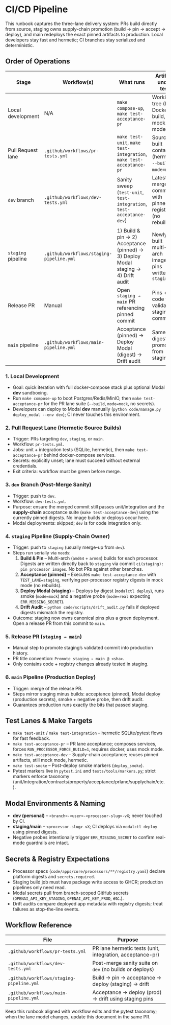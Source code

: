 # CI/CD Pipeline

This runbook captures the three-lane delivery system: PRs build directly from source, staging owns supply-chain promotion (build → pin → accept → deploy), and main redeploys the exact pinned artifacts to production. Local developers stay fast and hermetic; CI branches stay serialized and deterministic.

## Order of Operations

| Stage | Workflow(s) | What runs | Artifact under test |
|-------|-------------|-----------|---------------------|
| Local development | N/A | `make compose-up`, `make test-acceptance-pr` | Working tree (local Docker build, mock mode) |
| Pull Request lane | `.github/workflows/pr-tests.yml` | `make test-unit`, `make test-integration`, `make test-acceptance-pr` | Source-built containers (hermetic, `--build`, `mode=mock`) |
| `dev` branch | `.github/workflows/dev-tests.yml` | Sanity sweep (`test-unit`, `test-integration`, `test-acceptance-dev`) | Latest merge commit with pinned registry (no rebuild) |
| `staging` pipeline | `.github/workflows/staging-pipeline.yml` | 1) Build & pin → 2) Acceptance (pinned) → 3) Deploy Modal staging → 4) Drift audit | Newly built multi-arch images; pins written to `staging` |
| Release PR | Manual | Open `staging → main` PR referencing pinned commit | Pins + code from validated staging commit |
| `main` pipeline | `.github/workflows/main-pipeline.yml` | Acceptance (pinned) → Deploy Modal (digest) → Drift audit | Same digests promoted from staging |

### 1. Local Development

- Goal: quick iteration with full docker-compose stack plus optional Modal **dev** sandboxing.
- Run `make compose-up` to boot Postgres/Redis/MinIO, then `make test-acceptance-pr` for the PR lane suite (`--build`, `mode=mock`, no secrets).
- Developers can deploy to Modal **dev** manually (`python code/manage.py deploy_modal --env dev`); CI never touches this environment.

### 2. Pull Request Lane (Hermetic Source Builds)

- Trigger: PRs targeting `dev`, `staging`, or `main`.
- Workflow: `pr-tests.yml`.
- Jobs: unit + integration tests (SQLite, hermetic), then `make test-acceptance-pr` behind docker-compose services.
- Secrets: explicitly unset; lane must succeed without external credentials.
- Exit criteria: workflow must be green before merge.

### 3. `dev` Branch (Post-Merge Sanity)

- Trigger: push to `dev`.
- Workflow: `dev-tests.yml`.
- Purpose: ensure the merged commit still passes unit/integration and the **supply-chain** acceptance suite (`make test-acceptance-dev`) using the currently pinned digests. No image builds or deploys occur here.
- Modal deployments: skipped; `dev` is for code integration only.

### 4. `staging` Pipeline (Supply-Chain Owner)

- Trigger: push to `staging` (usually merge-up from `dev`).
- Steps run serially via `needs`:
  1. **Build & Pin** – Multi-arch (`amd64` + `arm64`) builds for each processor. Digests are written directly back to `staging` via commit `ci(staging): pin processor images`. No bot PRs against other branches.
  2. **Acceptance (pinned)** – Executes `make test-acceptance-dev` with `TEST_LANE=staging`, verifying per-processor registry digests in mock mode (no rebuilds).
  3. **Deploy Modal (staging)** – Deploys by digest (`modalctl deploy`), runs smoke (`mode=mock`) and a negative probe (`mode=real` expecting `ERR_MISSING_SECRET`).
  4. **Drift Audit** – `python code/scripts/drift_audit.py` fails if deployed digests mismatch the registry.
- Outcome: staging now owns canonical pins plus a green deployment. Open a release PR from this commit to `main`.

### 5. Release PR (`staging → main`)

- Manual step to promote staging’s validated commit into production history.
- PR title convention: `Promote staging → main @ <sha>`.
- Only contains code + registry changes already tested in staging.

### 6. `main` Pipeline (Production Deploy)

- Trigger: merge of the release PR.
- Steps mirror staging minus builds: acceptance (pinned), Modal deploy (production secrets), smoke + negative probe, then drift audit.
- Guarantees production runs exactly the bits that passed staging.

## Test Lanes & Make Targets

- `make test-unit` / `make test-integration` – hermetic SQLite/pytest flows for fast feedback.
- `make test-acceptance-pr` – PR lane acceptance; composes services, forces `RUN_PROCESSOR_FORCE_BUILD=1`, requires docker, uses mock mode.
- `make test-acceptance-dev` – Supply-chain acceptance; reuses pinned artifacts, still mock mode, hermetic.
- `make test-smoke` – Post-deploy smoke markers (`deploy_smoke`).
- Pytest markers live in `pytest.ini` and `tests/tools/markers.py`; strict markers enforce taxonomy (unit/integration/contracts/property/acceptance/prlane/supplychain/etc.).

## Modal Environments & Naming

- **dev (personal)** – `<branch>-<user>-<processor-slug>-vX`; never touched by CI.
- **staging/main** – `<processor-slug>-vX`; CI deploys via `modalctl deploy` using pinned digests.
- Negative probes intentionally trigger `ERR_MISSING_SECRET` to confirm real-mode guardrails are intact.

## Secrets & Registry Expectations

- Processor specs (`code/apps/core/processors/**/registry.yaml`) declare platform digests and `secrets.required`.
- Staging build job must have package write access to GHCR; production pipelines only need read.
- Modal secrets pull from branch-scoped GitHub secrets (`OPENAI_API_KEY_STAGING`, `OPENAI_API_KEY_PROD`, etc.).
- Drift audits compare deployed app metadata with registry digests; treat failures as stop-the-line events.

## Workflow Reference

| File | Purpose |
|------|---------|
| `.github/workflows/pr-tests.yml` | PR lane hermetic tests (unit, integration, acceptance-pr) |
| `.github/workflows/dev-tests.yml` | Post-merge sanity suite on `dev` (no builds or deploys) |
| `.github/workflows/staging-pipeline.yml` | Build → pin → acceptance → deploy (staging) → drift |
| `.github/workflows/main-pipeline.yml` | Acceptance → deploy (prod) → drift using staging pins |

Keep this runbook aligned with workflow edits and the pytest taxonomy; when the lane model changes, update this document in the same PR.
